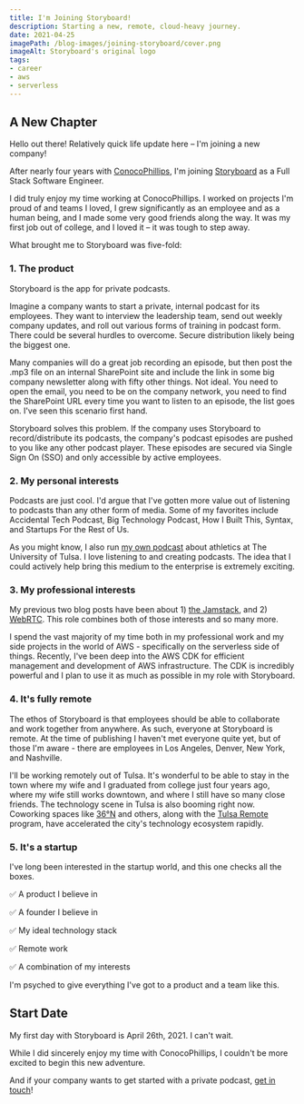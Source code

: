 ```yaml
---
title: I'm Joining Storyboard!
description: Starting a new, remote, cloud-heavy journey.
date: 2021-04-25
imagePath: /blog-images/joining-storyboard/cover.png
imageAlt: Storyboard's original logo
tags:
- career
- aws
- serverless
---
```


<script>
	import ResizableImage from "$lib/components/ResizableImage.svelte"
</script>

<ResizableImage src="/blog-images/joining-storyboard/storyboard.jpeg" altText="Storyboard logo" />

## A New Chapter

Hello out there! Relatively quick life update here – I'm joining a new company!

After nearly four years with <a href="https://conocophillips.com" target="_blank">ConocoPhillips</a>, I'm joining <a href="https://trystoryboard.com" target="_blank">Storyboard</a> as a Full Stack Software Engineer.

I did truly enjoy my time working at ConocoPhillips. I worked on projects I'm proud of and teams I loved, I grew significantly as an employee and as a human being, and I made some very good friends along the way. It was my first job out of college, and I loved it – it was tough to step away.

What brought me to Storyboard was five-fold:

### 1. The product

Storyboard is the app for private podcasts.

Imagine a company wants to start a private, internal podcast for its employees. They want to interview the leadership team, send out weekly company updates, and roll out various forms of training in podcast form. There could be several hurdles to overcome. Secure distribution likely being the biggest one.

Many companies will do a great job recording an episode, but then post the .mp3 file on an internal SharePoint site and include the link in some big company newsletter along with fifty other things. Not ideal. You need to open the email, you need to be on the company network, you need to find the SharePoint URL every time you want to listen to an episode, the list goes on. I've seen this scenario first hand.

Storyboard solves this problem. If the company uses Storyboard to record/distribute its podcasts, the company's podcast episodes are pushed to you like any other podcast player. These episodes are secured via Single Sign On (SSO) and only accessible by active employees.

### 2. My personal interests

Podcasts are just cool. I'd argue that I've gotten more value out of listening to podcasts than any other form of media. Some of my favorites include Accidental Tech Podcast, Big Technology Podcast, How I Built This, Syntax, and Startups For the Rest of Us.

As you might know, I also run <a href="https://thegoldenhurricast.com" target="_blank">my own podcast</a> about athletics at The University of Tulsa. I love listening to and creating podcasts. The idea that I could actively help bring this medium to the enterprise is extremely exciting.

### 3. My professional interests

My previous two blog posts have been about 1) <a href="/blog/rocking-with-the-jamstack">the Jamstack</a>, and 2) <a href="/blog/learning-webrtc">WebRTC</a>. This role combines both of those interests and so many more.

I spend the vast majority of my time both in my professional work and my side projects in the world of AWS - specifically on the serverless side of things. Recently, I've been deep into the AWS CDK for efficient management and development of AWS infrastructure. The CDK is incredibly powerful and I plan to use it as much as possible in my role with Storyboard.

### 4. It's fully remote

The ethos of Storyboard is that employees should be able to collaborate and work together from anywhere. As such, everyone at Storyboard is remote. At the time of publishing I haven't met everyone quite yet, but of those I'm aware - there are employees in Los Angeles, Denver, New York, and Nashville.

I'll be working remotely out of Tulsa. It's wonderful to be able to stay in the town where my wife and I graduated from college just four years ago, where my wife still works downtown, and where I still have so many close friends. The technology scene in Tulsa is also booming right now. Coworking spaces like <a href="https://36degreesnorth.co" target="_blank">36°N</a> and others, along with the <a href="https://tulsaremote.com" target="_blank">Tulsa Remote</a> program, have accelerated the city's technology ecosystem rapidly.

### 5. It's a startup

I've long been interested in the startup world, and this one checks all the boxes.

✅ A product I believe in

✅ A founder I believe in

✅ My ideal technology stack

✅ Remote work

✅ A combination of my interests

I'm psyched to give everything I've got to a product and a team like this.

## Start Date

My first day with Storyboard is April 26th, 2021. I can't wait.

While I did sincerely enjoy my time with ConocoPhillips, I couldn't be more excited to begin this new adventure.

And if your company wants to get started with a private podcast, <a href="mailto:admin@trystoryboard.com" target="_blank">get in touch</a>!